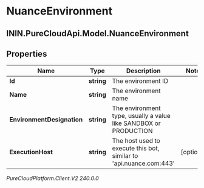 # NuanceEnvironment

## ININ.PureCloudApi.Model.NuanceEnvironment

## Properties

|Name | Type | Description | Notes|
|------------ | ------------- | ------------- | -------------|
| **Id** | **string** | The environment ID | |
| **Name** | **string** | The environment name | |
| **EnvironmentDesignation** | **string** | The environment type, usually a value like SANDBOX or PRODUCTION | |
| **ExecutionHost** | **string** | The host used to execute this bot, similar to &#39;api.nuance.com:443&#39; | [optional] |



_PureCloudPlatform.Client.V2 240.0.0_

